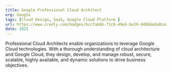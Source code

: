 ```yaml
---
title: Google Professional Cloud Architect
org: Google
tags: [Cloud Design, SaaS, Google Cloud Platform ]
url: https://www.credly.com/badges/6ccfab6b-71c0-49e8-be29-d40b6eda8ce2/public_url
date: 2025
---
```


Professional Cloud Architects enable organizations to leverage Google Cloud technologies. With a thorough understanding of cloud architecture and Google Cloud, they design, develop, and manage robust, secure, scalable, highly available, and dynamic solutions to drive business objectives.